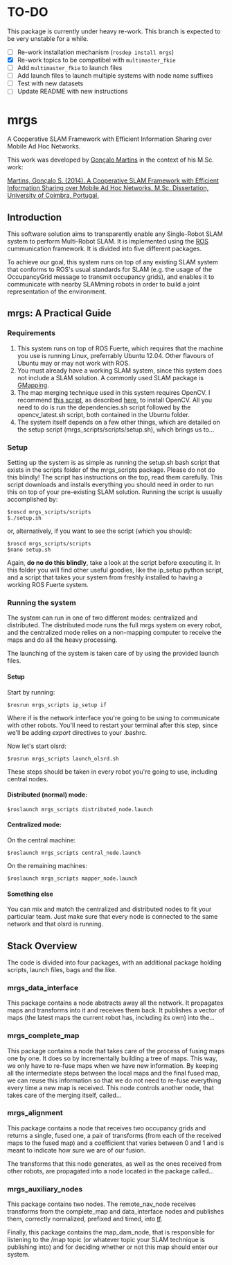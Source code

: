 # TO-DO

This package is currently under heavy re-work. This branch is expected to be very unstable for a while.

- [ ] Re-work installation mechanism (`rosdep install mrgs`)
- [X] Re-work topics to be compatibel with `multimaster_fkie`
- [ ] Add `multimaster_fkie` to launch files
- [ ] Add launch files to launch multiple systems with node name suffixes
- [ ] Test with new datasets
- [ ] Update README with new instructions

mrgs
===
A Cooperative SLAM Framework with Efficient Information Sharing over Mobile Ad Hoc Networks.

This work was developed by [Gonçalo Martins](http://ap.isr.uc.pt/?w=people_information&ID=152) in the context of his M.Sc. work:

[Martins, Gonçalo S. (2014). A Cooperative SLAM Framework with Efficient Information Sharing over Mobile Ad Hoc Networks. M.Sc. Dissertation, University of Coimbra, Portugal.](http://mrl.isr.uc.pt/archive/GMartins_dissertation_final.pdf)

## Introduction
This software solution aims to transparently enable any Single-Robot SLAM system to perform Multi-Robot SLAM. It is implemented using the [ROS](http://ros.org) cummunication framework. It is divided into five different packages.

To achieve our goal, this system runs on top of any existing SLAM system that conforms to ROS's usual standards for SLAM (e.g. the usage of the OccupancyGrid message to transmit occupancy grids), and enables it to communicate with nearby SLAMming robots in order to build a joint representation of the environment.

## mrgs: A Practical Guide

### Requirements
1. This system runs on top of ROS Fuerte, which requires that the machine you use is running Linux, preferrably Ubuntu 12.04. Other flavours of Ubuntu may or may not work with ROS.
2. You must already have a working SLAM system, since this system does not include a SLAM solution. A commonly used SLAM package is [GMapping](http://wiki.ros.org/gmapping).
3. The map merging technique used in this system requires OpenCV. I recommend [this script](https://github.com/jayrambhia/Install-OpenCV), as described [here](https://help.ubuntu.com/community/OpenCV), to install OpenCV. All you need to do is run the dependencies.sh script followed by the opencv_latest.sh script, both contained in the Ubuntu folder.
4. The system itself depends on a few other things, which are detailed on the setup script (mrgs_scripts/scripts/setup.sh), which brings us to...


### Setup
Setting up the system is as simple as running the setup.sh bash script that exists in the scripts folder of the mrgs_scripts package. Please do not do this blindly! The script has instructions on the top, read them carefully. This script downloads and installs everything you should need in order to run this on top of your pre-existing SLAM solution. Running the script is usually accomplished by:

    $roscd mrgs_scripts/scripts
    $./setup.sh
    
or, alternatively, if you want to see the script (which you should):

    $roscd mrgs_scripts/scripts
    $nano setup.sh
    
Again, **do no do this blindly**, take a look at the script before executing it. In this folder you will find other useful goodies, like the ip_setup python script, and a script that takes your system from freshly installed to having a working ROS Fuerte system.

### Running the system
The system can run in one of two different modes: centralized and distributed. The distributed mode runs the full mrgs system on every robot, and the centralized mode relies on a non-mapping computer to receive the maps and do all the heavy processing.

The launching of the system is taken care of by using the provided launch files.

#### Setup
Start by running:

    $rosrun mrgs_scripts ip_setup if

Where if is the network interface you're going to be using to communicate with other robots. You'll need to restart your terminal after this step, since we'll be adding _export_ directives to your .bashrc.

Now let's start olsrd:

    $rosrun mrgs_scripts launch_olsrd.sh
    
These steps should be taken in every robot you're going to use, including central nodes.

#### Distributed (normal) mode:

    $roslaunch mrgs_scripts distributed_node.launch
    

#### Centralized mode:
On the central machine:

    $roslaunch mrgs_scripts central_node.launch
    
On the remaining machines:

    $roslaunch mrgs_scripts mapper_node.launch
    

#### Something else

You can mix and match the centralized and distributed nodes to fit your particular team. Just make sure that every node is connected to the same network and that olsrd is running.

## Stack Overview
The code is divided into four packages, with an additional package holding scripts, launch files, bags and the like.

### mrgs_data_interface
This package contains a node abstracts away all the network. It propagates maps and transforms into it and receives them back. It publishes a vector of maps (the latest maps the current robot has, including its own) into the...

### mrgs_complete_map
This package contains a node that takes care of the process of fusing maps one by one. It does so by incrementally building a tree of maps. This way, we only have to re-fuse maps when we have new information. By keeping all the intermediate steps between the local maps and the final fused map, we can reuse this information so that we do not need to re-fuse everything every time a new map is received. This node controls another node, that takes care of the merging itself, called...

### mrgs_alignment
This package contains a node that receives two occupancy grids and returns a single, fused one, a pair of transforms (from each of the received maps to the fused map) and a coefficient that varies between 0 and 1 and is meant to indicate how sure we are of our fusion.

The transforms that this node generates, as well as the ones received from other robots, are propagated into a node located in the package called...

### mrgs_auxiliary_nodes
This package contains two nodes. The remote_nav_node receives transforms from the complete_map and data_interface nodes and publishes them, correctly normalized, prefixed and timed, into [tf](http://wiki.ros.org/tf).

Finally, this package contains the map_dam_node, that is responsible for listening to the /map topic (or whatever topic your SLAM technique is publishing into) and for deciding whether or not this map should enter our system.




